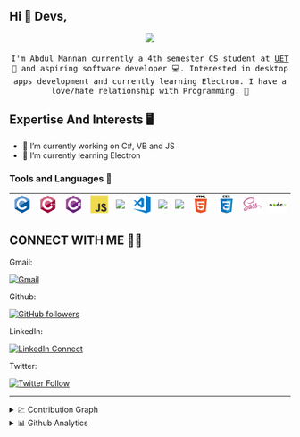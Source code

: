 ## Hi 👋 Devs, 

<p align="center">
  <img src="https://www.elegantthemes.com/blog/wp-content/uploads/2018/04/Best-Code-and-Text-Editors.png" width=200>
  <br><br>
  <samp>
    I'm Abdul Mannan currently a 4th semester CS student at <a href="http://https://www.uet.edu.pk/">UET</a> 🏫 and aspiring software developer 💻. Interested in desktop apps development and currently learning Electron. I have a love/hate relationship with Programming. 🥺
  </samp>
</p>

## Expertise And Interests 🖥️

- 🔭 I’m currently working on C#, VB and JS
- 🌱 I’m currently learning Electron

### Tools and Languages 🚀
| <img src="https://raw.githubusercontent.com/devicons/devicon/master/icons/c/c-original.svg" width=60> | <img src="https://raw.githubusercontent.com/devicons/devicon/master/icons/cplusplus/cplusplus-original.svg" width=60> | <img src="https://raw.githubusercontent.com/devicons/devicon/master/icons/csharp/csharp-original.svg" width=60> | <img src="https://raw.githubusercontent.com/devicons/devicon/master/icons/javascript/javascript-original.svg" width=60> | <img src="https://upload.wikimedia.org/wikipedia/commons/c/cd/Visual_Studio_2017_Logo.svg" width=60> | <img src="https://raw.githubusercontent.com/github/explore/80688e429a7d4ef2fca1e82350fe8e3517d3494d/topics/visual-studio-code/visual-studio-code.png" width=60> | <img src="https://raw.githubusercontent.com/coderjojo/coderjojo/master/img/github.svg" width=60> | <img src="https://www.vectorlogo.zone/logos/git-scm/git-scm-icon.svg" width=60> | <img src="https://raw.githubusercontent.com/devicons/devicon/master/icons/html5/html5-original-wordmark.svg" width=60> | <img src="https://raw.githubusercontent.com/devicons/devicon/master/icons/css3/css3-original-wordmark.svg" width=60> | <img src="https://raw.githubusercontent.com/github/explore/80688e429a7d4ef2fca1e82350fe8e3517d3494d/topics/sass/sass.png" width=60> | <img src="https://raw.githubusercontent.com/devicons/devicon/master/icons/nodejs/nodejs-original-wordmark.svg" width=60> |
|---|---|---|---|---|---|---|---|---|---|---|---|

## CONNECT WITH ME 🤝🏻
Gmail: 

[![Gmail](https://img.shields.io/badge/%20-Send%20Mail-black?color=1b6ee9&label=tanveer6110%40gmail.com&style=for-the-badge)](mailto:tanveer6110@gmail.com?subject=From%20GitHub&body=Hi,%20Found%20you%20from%20GitHub.)
<br>

Github:

[![GitHub followers](https://img.shields.io/github/followers/amannan-123?color=1b6ee9&label=Follow%20amannan-123&style=for-the-badge)](https://www.github.com/amannan-123)
<br>

LinkedIn:

[![LinkedIn Connect](https://img.shields.io/badge/%20-Connect-black?color=1b6ee9&label=Follow%20%40amannan-123&style=for-the-badge)](https://www.linkedin.com/in/amannan-123)
<br>

Twitter:

[![Twitter Follow](https://img.shields.io/twitter/follow/mannang420?color=1b6ee9&style=for-the-badge)](https://twitter.com/intent/follow?original_referer=https%3A%2F%2Fgithub.com%2Fmannang420&screen_name=mannang420)

---

<details>
<summary> 💹 Contribution Graph</summary>
  
[![Abdul Mannan's GitHub Activity Graph](https://activity-graph.herokuapp.com/graph?username=amannan-123&theme=react-dark)](https://github.com/amannan-123)

</details>

<details>
<summary> 📊 Github Analytics</summary>

<p align="center"> <img src="https://komarev.com/ghpvc/?username=amannan-123&style=flat-square" alt="Abdul Mannan" /> </p>
  
<p align="center">
<a href="#">
<img height="180em" width="45%" src="https://github-readme-stats.vercel.app/api?username=amannan-123&show_icons=true&theme=tokyonight" />
<img height="180em" width="45%" src="https://github-readme-stats.vercel.app/api/top-langs/?username=amannan-123&layout=compact&theme=tokyonight" />
</a>
<img height="300em" width="90%" src="http://github-readme-streak-stats.herokuapp.com?user=amannan-123&theme=tokyonight" />
</p>
  
</details>
